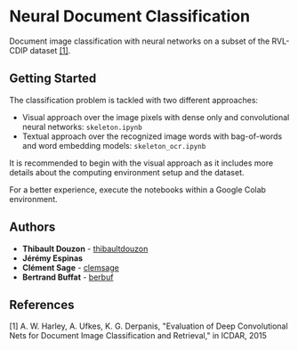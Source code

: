 # Neural Document Classification

Document image classification with neural networks on a subset of the RVL-CDIP dataset [[1]](#1).

## Getting Started

The classification problem is tackled with two different approaches:

* Visual approach over the image pixels with dense only and convolutional neural networks: ```skeleton.ipynb```
* Textual approach over the recognized image words with bag-of-words and word embedding models: ```skeleton_ocr.ipynb```

It is recommended to begin with the visual approach as it includes more details about the computing environment setup and the dataset.

For a better experience, execute the notebooks within a Google Colab environment.

## Authors

* **Thibault Douzon** - [thibaultdouzon](https://github.com/thibaultdouzon)
* **Jérémy Espinas**
* **Clément Sage** - [clemsage](https://github.com/clemsage)
* **Bertrand Buffat** - [berbuf](https://github.com/berbuf)

## References

<a id="1">[1]</a> A. W. Harley, A. Ufkes, K. G. Derpanis, "Evaluation of Deep Convolutional Nets for Document Image Classification and Retrieval," in ICDAR, 2015
